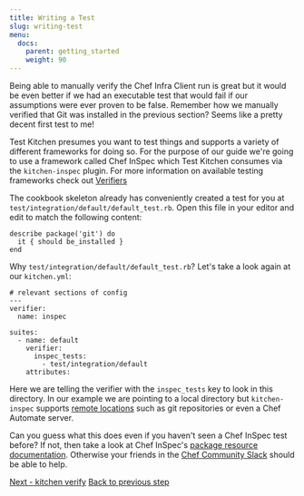 ```yaml
---
title: Writing a Test
slug: writing-test
menu:
  docs:
    parent: getting_started
    weight: 90
---
```


Being able to manually verify the Chef Infra Client run is great but it would be even better if we had an executable test that would fail if our assumptions were ever proven to be false. Remember how we manually verified that Git was installed in the previous section? Seems like a pretty decent first test to me!

Test Kitchen presumes you want to test things and supports a variety of different frameworks for doing so. For the purpose of our guide we're going to use a framework called Chef InSpec which Test Kitchen consumes via the `kitchen-inspec` plugin. For more information on available testing frameworks check out [Verifiers](/docs/verifiers)

The cookbook skeleton already has conveniently created a test for you at `test/integration/default/default_test.rb`. Open this file in your editor and edit to match the following content:

~~~
describe package('git') do
  it { should be_installed }
end
~~~

Why `test/integration/default/default_test.rb`? Let's take a look again at our `kitchen.yml`:

~~~
# relevant sections of config
---
verifier:
  name: inspec

suites:
  - name: default
    verifier:
      inspec_tests:
        - test/integration/default
    attributes:
~~~

Here we are telling the verifier with the `inspec_tests` key to look in this directory. In our example we are pointing to a local directory but `kitchen-inspec` supports [remote locations](https://github.com/inspec/kitchen-inspec#use-remote-inspec-profiles) such as git repositories or even a Chef Automate server.

Can you guess what this does even if you haven't seen a Chef InSpec test before? If not, then take a look at Chef InSpec's [package resource documentation](https://www.inspec.io/docs/reference/resources/package/). Otherwise your friends in the [Chef Community Slack](http://community-slack.chef.io/) should be able to help.

<div class="sidebar--footer">
<a class="button primary-cta" href="/docs/getting-started/running-verify">Next - kitchen verify</a>
<a class="sidebar--footer--back" href="/docs/getting-started/manually-verifying">Back to previous step</a>
</div>
